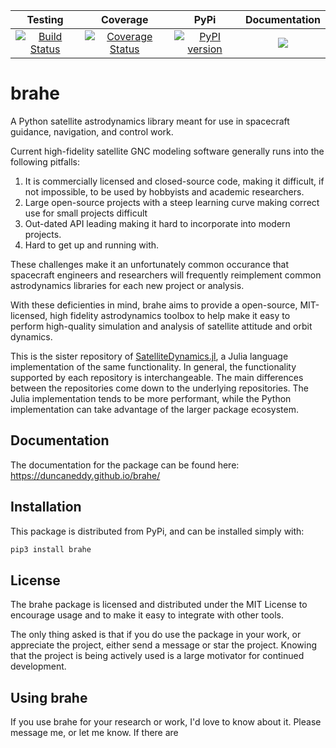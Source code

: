 | Testing | Coverage | PyPi | Documentation |
| :-----: | :------: | :--: | :-----------: |
| [![Build Status](https://travis-ci.org/duncaneddy/brahe.svg?branch=master)](https://travis-ci.org/duncaneddy/brahe) | [![Coverage Status](https://coveralls.io/repos/github/duncaneddy/brahe/badge.svg?branch=master)](https://coveralls.io/github/duncaneddy/brahe?branch=master) | [![PyPI version](https://badge.fury.io/py/brahe.svg)](https://badge.fury.io/py/brahe) | [![](https://img.shields.io/badge/docs-latest-blue.svg)](https://duncaneddy.github.io/brahe/) |

# brahe
A Python satellite astrodynamics library meant for use in spacecraft guidance,
navigation, and control work.

Current high-fidelity satellite GNC modeling software generally runs into the following pitfalls:
1. It is commercially licensed and closed-source code, making it difficult, if not impossible, to be used by hobbyists and academic researchers.
2. Large open-source projects with a steep learning curve making correct use for small projects difficult
3. Out-dated API leading making it hard to incorporate into modern projects.
4. Hard to get up and running with.

These challenges make it an unfortunately common occurance that spacecraft
engineers and researchers will frequently reimplement common astrodynamics libraries 
for each new project or analysis.

With these deficienties in mind, brahe aims to provide a open-source, MIT-licensed,
high fidelity astrodynamics toolbox to help make it easy to perform high-quality 
simulation and analysis of satellite attitude and orbit dynamics.

This is the sister repository of [SatelliteDynamics.jl](https://github.com/sisl/SatelliteDynamics.jl),
a Julia language implementation of the same functionality. In general, the 
functionality supported by each repository is interchangeable. The main differences
between the repositories come down to the underlying repositories. The Julia 
implementation tends to be more performant, while the Python implementation can
take advantage of the larger package ecosystem.

## Documentation

The documentation for the package can be found here: <https://duncaneddy.github.io/brahe/>

## Installation

This package is distributed from PyPi, and can be installed simply with:

```bash
pip3 install brahe
```

## License

The brahe package is licensed and distributed under the MIT License to encourage
usage and to make it easy to integrate with other tools.

The only thing asked is that if you do use the package in your work, or appreciate
the project, either send a message or star the project. Knowing that the project
is being actively used is a large motivator for continued development.

## Using brahe

If you use brahe for your research or work, I'd love to know about it. Please
message me, or let me know. If there are 